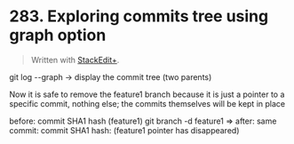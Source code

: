 # 283. Exploring commits tree using graph option


> Written with [StackEdit+](https://stackedit.net/).


git log --graph -> display the commit tree (two parents)

Now it is safe to remove the feature1 branch because it is just a pointer to a specific commit, nothing else; the commits themselves will be kept in place

before: commit SHA1 hash (feature1)
git branch -d feature1 =>
after: same commit: commit SHA1 hash: (feature1 pointer has disappeared)



<!--stackedit_data:
eyJoaXN0b3J5IjpbLTE2MjQ4ODc1OTIsMTk2MjQyMDk5OCwxMT
MwMTQ4MzIsLTEyOTAwODk2NjUsMTkzMTM2NTY4MSwtMTUwNjY5
MDEyNF19
-->